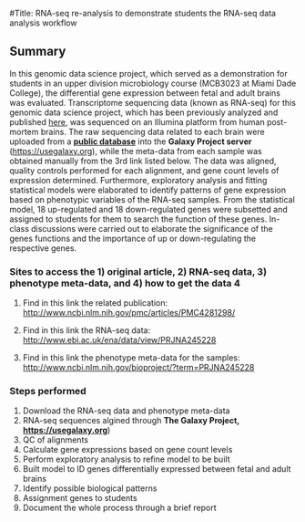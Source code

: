 #Title: RNA-seq re-analysis to demonstrate students the RNA-seq data analysis workflow

## Summary
In this genomic data science project, which served as a demonstration for students in an upper division microbiology course (MCB3023 at Miami Dade College), the differential gene expression between fetal and adult brains was evaluated. Transcriptome sequencing data (known as RNA-seq) for this genomic data science project, which has been previously analyzed and published [here](http://www.ncbi.nlm.nih.gov/pmc/articles/PMC4281298/), was sequenced on an Illumina platform from human post-mortem brains. The raw sequencing data related to each brain were uploaded from a **[public database](http://www.ebi.ac.uk/ena/data/view/PRJNA245228)** into the **Galaxy Project server** (https://usegalaxy.org), while the meta-data from each sample was obtained manually from the 3rd link listed below. The data was aligned, quality controls performed for each alignment, and gene count levels of expression determined. Furthermore, exploratory analysis and fitting statistical models were elaborated to identify patterns of gene expression based on phenotypic variables of the RNA-seq samples. From the statistical model, 18 up-regulated and 18 down-regulated genes were subsetted and assigned to students for them to search the function of these genes. In-class discussions were carried out to elaborate the significance of the genes functions and the importance of up or down-regulating the respective genes. 

### Sites to access the 1) original article, 2)  RNA-seq data, 3) phenotype meta-data, and 4) how to get the data 4

1. Find in this link the related publication: http://www.ncbi.nlm.nih.gov/pmc/articles/PMC4281298/

2. Find in this link the RNA-seq data: http://www.ebi.ac.uk/ena/data/view/PRJNA245228

3. Find in this link the phenotype meta-data for the samples: http://www.ncbi.nlm.nih.gov/bioproject/?term=PRJNA245228

### Steps performed
1. Download the RNA-seq data and phenotype meta-data
2. RNA-seq sequences algined through **The Galaxy Project, https://usegalaxy.org**)
3. QC of alignments
4. Calculate gene expressions based on gene count levels
5. Perform exploratory analysis to refine model to be built
6. Built model to ID genes differentially expressed between fetal and adult brains
7. Identify possible biological patterns
8. Assignment genes to students
9. Document the whole process through a brief report




